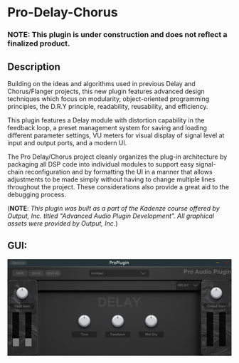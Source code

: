 # Pro-Delay-Chorus
### NOTE: This plugin is under construction and does not reflect a finalized product.

## Description
Building on the ideas and algorithms used in previous Delay and Chorus/Flanger projects, this new plugin features advanced design techniques which focus on modularity, object-oriented programming principles, the D.R.Y principle, readability, reusability, and efficiency.

This plugin features a Delay module with distortion capability in the feedback loop, a preset management system for saving and loading different parameter settings, VU meters for visual display of signal level at input and output ports, and a modern UI.

The Pro Delay/Chorus project cleanly organizes the plug-in architecture by packaging all DSP code into individual modules to support easy signal-chain reconfiguration and by formatting the UI in a manner that allows adjustments to be made simply without having to change multiple lines throughout the project. These considerations also provide a great aid to the debugging process.

(**NOTE**: 
*This plugin was built as a part of the Kadenze course offered by Output, Inc. titled "Advanced Audio Plugin Development". All graphical assets were provided by Output, Inc.*)

## GUI:
![](ProPluginGUI.PNG)

